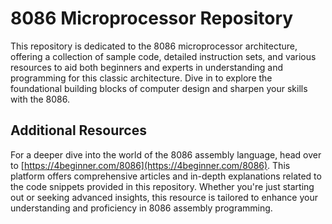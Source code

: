 # 8086 Microprocessor Repository

This repository is dedicated to the 8086 microprocessor architecture, offering a collection of sample code, detailed instruction sets, and various resources to aid both beginners and experts in understanding and programming for this classic architecture. Dive in to explore the foundational building blocks of computer design and sharpen your skills with the 8086.

## Additional Resources

For a deeper dive into the world of the 8086 assembly language, head over to [https://4beginner.com/8086](https://4beginner.com/8086). This platform offers comprehensive articles and in-depth explanations related to the code snippets provided in this repository. Whether you're just starting out or seeking advanced insights, this resource is tailored to enhance your understanding and proficiency in 8086 assembly programming.



